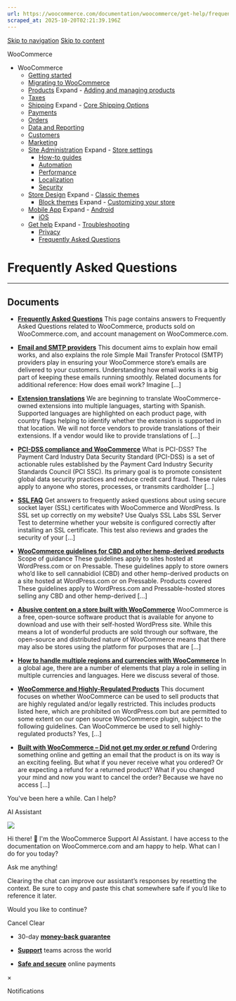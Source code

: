 ```yaml
---
url: https://woocommerce.com/documentation/woocommerce/get-help/frequently-asked-questions
scraped_at: 2025-10-20T02:21:39.196Z
---
```


[Skip to navigation](https://woocommerce.com/documentation/woocommerce/get-help/frequently-asked-questions/#main-navigation) [Skip to content](https://woocommerce.com/documentation/woocommerce/get-help/frequently-asked-questions/#page)

WooCommerce

- WooCommerce
  - [Getting started](https://woocommerce.com/documentation/woocommerce/getting-started/ "Everything you’ll need to get your online store up and running. From installation to managing orders — our guides can help with configuring WooCommerce to work for your business.")
  - [Migrating to WooCommerce](https://woocommerce.com/documentation/woocommerce/migrating-to-woocommerce/ "Ready to switch platforms? Our migration guides help you confidently move your store to WooCommerce. Whether you're just exploring or already planning the transition, you'll find step-by-step resources to get set up, transfer your data, and unlock the flexibility and control that come with owning your store.")
  - [Products](https://woocommerce.com/documentation/woocommerce/core-products/ "Products") Expand    - [Adding and managing products](https://woocommerce.com/document/managing-products/ "Adding and managing products")
  - [Taxes](https://woocommerce.com/documentation/woocommerce/taxes/ "Taxes")
  - [Shipping](https://woocommerce.com/documentation/woocommerce/shipping/ "Shipping") Expand    - [Core Shipping Options](https://woocommerce.com/documentation/woocommerce/shipping/core-shipping-options/ "Core Shipping Options")
  - [Payments](https://woocommerce.com/documentation/woocommerce/payments/ "Payments")
  - [Orders](https://woocommerce.com/documentation/woocommerce/orders/ "Orders")
  - [Data and Reporting](https://woocommerce.com/documentation/woocommerce/data-reporting/ "Data and Reporting")
  - [Customers](https://woocommerce.com/documentation/woocommerce/customers/ "Customers")
  - [Marketing](https://woocommerce.com/documentation/woocommerce/marketing/ "Marketing")
  - [Site Administration](https://woocommerce.com/documentation/woocommerce/site-admin/ "Site Administration") Expand    - [Store settings](https://woocommerce.com/documentation/woocommerce/site-admin/store-settings/ "Store settings")
    - [How-to guides](https://woocommerce.com/documentation/woocommerce/site-admin/how-to/ "Helpful guides for your WooCommerce store.")
    - [Automation](https://woocommerce.com/documentation/woocommerce/site-admin/automation/ "Automation")
    - [Performance](https://woocommerce.com/documentation/woocommerce/site-admin/performance/ "Performance")
    - [Localization](https://woocommerce.com/documentation/woocommerce/site-admin/localization/ "Localization")
    - [Security](https://woocommerce.com/documentation/woocommerce/site-admin/security/ "Security")
  - [Store Design](https://woocommerce.com/documentation/woocommerce/store-design/ "Store Design") Expand    - [Classic themes](https://woocommerce.com/documentation/woocommerce/store-design/classic-themes/ "Classic themes")
    - [Block themes](https://woocommerce.com/documentation/woocommerce/store-design/block-themes-store-editing/ "Store Editing is a new paradigm for managing your store's design. Use this content to learn how the editor (and this system) works.") Expand      - [Customizing your store](https://woocommerce.com/documentation/woocommerce/store-design/block-themes-store-editing/customize-your-store/ "Check these guides for explanations on how to customize the different sections of your WooCommerce store. Note that many of these details only apply when your site is using a block theme.")
  - [Mobile App](https://woocommerce.com/documentation/woocommerce/mobile/ "Mobile App") Expand    - [Android](https://woocommerce.com/documentation/woocommerce/mobile/mobile-android/ "Android")
    - [iOS](https://woocommerce.com/documentation/woocommerce/mobile/mobile-ios/ "iOS")
  - [Get help](https://woocommerce.com/documentation/woocommerce/get-help/ "Get help with WooCommerce and WordPress by checking out our collection of guides, FAQs, and documentation.  Start here: our troubleshooting guide addresses some of the most common issues. You can also get help from your fellow merchants in the WooCommerce support forums.") Expand    - [Troubleshooting](https://woocommerce.com/documentation/woocommerce/get-help/troubleshooting-get-help/ "Not sure where to start? Check out our Troubleshooting Guide to read about common issues and their solutions.")
    - [Privacy](https://woocommerce.com/documentation/woocommerce/get-help/privacy/ "Information about what customer data may be collected and shared when a store uses extensions sold on WooCommerce.com. For information about your privacy when making purchases on WooCommerce.com, visit automattic.com/privacy.")
    - [Frequently Asked Questions](https://woocommerce.com/documentation/woocommerce/get-help/frequently-asked-questions/ "Frequently Asked Questions")

# Frequently Asked Questions

* * *

## Documents

- [**Frequently Asked Questions**](https://woocommerce.com/document/frequently-asked-questions/)
This page contains answers to Frequently Asked Questions related to WooCommerce, products sold on WooCommerce.com, and account management on WooCommerce.com.

- [**Email and SMTP providers**](https://woocommerce.com/document/email-smtp-providers/)
This document aims to explain how email works, and also explains the role Simple Mail Transfer Protocol (SMTP) providers play in ensuring your WooCommerce store’s emails are delivered to your customers. Understanding how email works is a big part of keeping these emails running smoothly. Related documents for additional reference: How does email work? Imagine \[…\]

- [**Extension translations**](https://woocommerce.com/document/extension-translations/)
We are beginning to translate WooCommerce-owned extensions into multiple languages, starting with Spanish. Supported languages are highlighted on each product page, with country flags helping to identify whether the extension is supported in that location. We will not force vendors to provide translations of their extensions. If a vendor would like to provide translations of \[…\]

- [**PCI-DSS compliance and WooCommerce**](https://woocommerce.com/document/pci-dss-compliance-and-woocommerce/)
What is PCI-DSS? The Payment Card Industry Data Security Standard (PCI-DSS) is a set of actionable rules established by the Payment Card Industry Security Standards Council (PCI SSC). Its primary goal is to promote consistent global data security practices and reduce credit card fraud. These rules apply to anyone who stores, processes, or transmits cardholder \[…\]

- [**SSL FAQ**](https://woocommerce.com/document/ssl-faq/)
Get answers to frequently asked questions about using secure socket layer (SSL) certificates with WooCommerce and WordPress. Is SSL set up correctly on my website? Use Qualys SSL Labs SSL Server Test to determine whether your website is configured correctly after installing an SSL certificate. This test also reviews and grades the security of your \[…\]

- [**WooCommerce guidelines for CBD and other hemp-derived products**](https://woocommerce.com/document/woocommerce-cbd/)
Scope of guidance These guidelines apply to sites hosted at WordPress.com or on Pressable. These guidelines apply to store owners who’d like to sell cannabidiol (CBD) and other hemp-derived products on a site hosted at WordPress.com or on Pressable. Products covered These guidelines apply to WordPress.com and Pressable-hosted stores selling any CBD and other hemp-derived \[…\]

- [**Abusive content on a store built with WooCommerce**](https://woocommerce.com/document/abusive-content-on-a-store-built-with-woocommerce/)
WooCommerce is a free, open-source software product that is available for anyone to download and use with their self-hosted WordPress site. While this means a lot of wonderful products are sold through our software, the open-source and distributed nature of WooCommerce means that there may also be stores using the platform for purposes that are \[…\]

- [**How to handle multiple regions and currencies with WooCommerce**](https://woocommerce.com/document/handle-multiple-regions-currencies-woocommerce/)
In a global age, there are a number of elements that play a role in selling in multiple currencies and languages. Here we discuss several of those.

- [**WooCommerce and Highly-Regulated Products**](https://woocommerce.com/document/woocommerce-highly-regulated-products/)
This document focuses on whether WooCommerce can be used to sell products that are highly regulated and/or legally restricted. This includes products listed here, which are prohibited on WordPress.com but are permitted to some extent on our open source WooCommerce plugin, subject to the following guidelines. Can WooCommerce be used to sell highly-regulated products? Yes, \[…\]

- [**Built with WooCommerce – Did not get my order or refund**](https://woocommerce.com/document/built-with-woocommerce/)
Ordering something online and getting an email that the product is on its way is an exciting feeling. But what if you never receive what you ordered? Or are expecting a refund for a returned product? What if you changed your mind and now you want to cancel the order? Because we have no access \[…\]


You've been here a while. Can I help?

AI Assistant

![](https://woocommerce.com/wp-content/themes/woo/images/svg/support-chat-bot-avatar.svg)

Hi there! 👋 I'm the WooCommerce Support AI Assistant. I have access to the documentation on WooCommerce.com and am happy to help. What can I do for you today?

Ask me anything!

Clearing the chat can improve our assistant’s responses by resetting the context. Be sure to copy and paste this chat somewhere safe if you’d like to reference it later.

Would you like to continue?

Cancel
Clear

- 30-day **[money-back guarantee](https://woocommerce.com/refund-policy/)**

- **[Support](https://woocommerce.com/docs/)**
teams across the world

- **[Safe and secure](https://woocommerce.com/products/woopayments/)**
online payments

×

Notifications